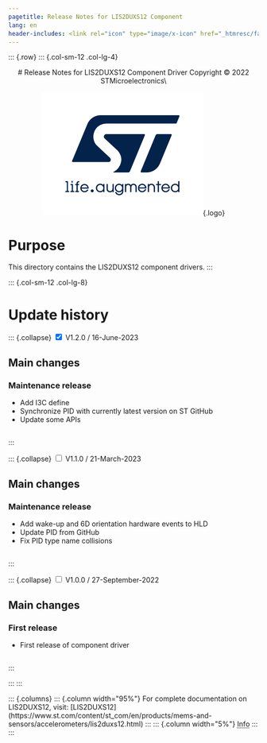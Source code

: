 ```yaml
---
pagetitle: Release Notes for LIS2DUXS12 Component
lang: en
header-includes: <link rel="icon" type="image/x-icon" href="_htmresc/favicon.png" />
---
```


::: {.row}
::: {.col-sm-12 .col-lg-4}

<center>
# Release Notes for LIS2DUXS12 Component Driver
Copyright &copy; 2022 STMicroelectronics\

[![ST logo](_htmresc/st_logo_2020.png)](https://www.st.com){.logo}
</center>

# Purpose

This directory contains the LIS2DUXS12 component drivers.
:::

::: {.col-sm-12 .col-lg-8}
# Update history

::: {.collapse}
<input type="checkbox" id="collapse-section3" checked aria-hidden="true">
<label for="collapse-section3" aria-hidden="true">V1.2.0 / 16-June-2023</label>
<div>

## Main changes

### Maintenance release

- Add I3C define
- Synchronize PID with currently latest version on ST GitHub
- Update some APIs

##

</div>
:::

::: {.collapse}
<input type="checkbox" id="collapse-section2" aria-hidden="true">
<label for="collapse-section2" aria-hidden="true">V1.1.0 / 21-March-2023</label>
<div>

## Main changes

### Maintenance release

- Add wake-up and 6D orientation hardware events to HLD
- Update PID from GitHub
- Fix PID type name collisions

##

</div>
:::

::: {.collapse}
<input type="checkbox" id="collapse-section1" aria-hidden="true">
<label for="collapse-section1" aria-hidden="true">V1.0.0 / 27-September-2022</label>
<div>

## Main changes

### First release

- First release of component driver

##

</div>
:::

:::
:::

<footer class="sticky">
::: {.columns}
::: {.column width="95%"}
For complete documentation on LIS2DUXS12,
visit:
[LIS2DUXS12](https://www.st.com/content/st_com/en/products/mems-and-sensors/accelerometers/lis2duxs12.html)
:::
::: {.column width="5%"}
<abbr title="Based on template cx566953 version 2.0">Info</abbr>
:::
:::
</footer>
